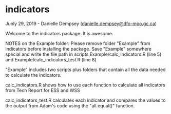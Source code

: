 # indicators

Junly 29, 2019 - Danielle Dempsey (danielle.dempsey@dfo-mpo.gc.ca)

Welcome to the indicators package. It is awesome.

NOTES on the Example folder:
Please remove folder "Example" from indicators before installing the package.
Save "Example" somewhere special and write the file path in scripts Example/calc_indicators.R (line 5)
and Example/calc_indicators_test.R (line 8)

"Example" includes two scripts plus folders that contain all the data needed to calculate the indicators.

calc_indicators.R shows how to use each function to calculate all indicators from Tech Report for ESS and WSS

calc_indicators_test.R calculates each indicator and compares the values to the output from Adam's code
using the "all.equal()" function.
